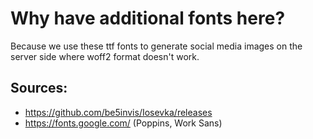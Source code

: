 # Why have additional fonts here?

Because we use these ttf fonts to generate social media
images on the server side where woff2 format doesn't work.

## Sources:

- https://github.com/be5invis/Iosevka/releases
- https://fonts.google.com/ (Poppins, Work Sans)
